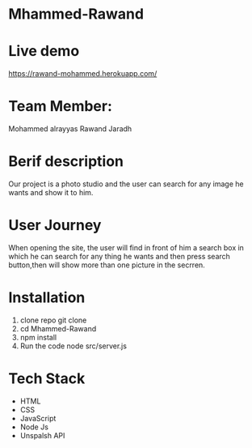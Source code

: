 # Mhammed-Rawand

# Live demo

https://rawand-mohammed.herokuapp.com/
# Team Member:
Mohammed alrayyas
Rawand Jaradh
 # Berif description
 Our project is a photo studio and the user can search for any image he wants and show it to him.
 # User Journey
 When opening the site, the user will find in front of him a search box in which he can search for any thing he wants and then press search button,then will show more than one picture in the secrren.
 # Installation
1.  clone repo git clone
1.  cd Mhammed-Rawand
1.  npm install
1.  Run the code node src/server.js
 # Tech Stack
*  HTML
* CSS
* JavaScript
* Node Js
* Unspalsh API
